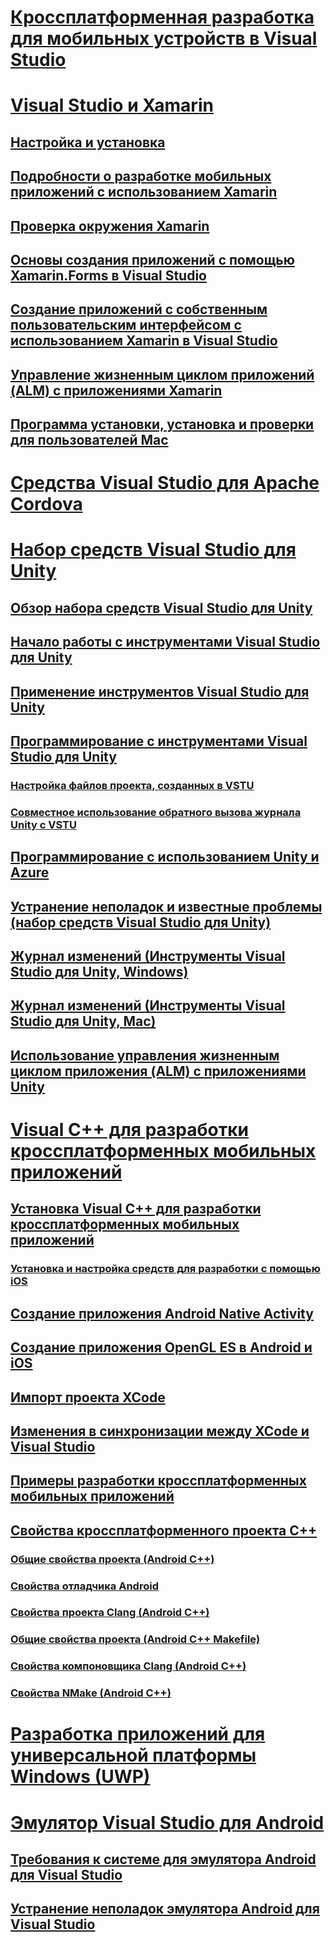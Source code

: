# [Кроссплатформенная разработка для мобильных устройств в Visual Studio](cross-platform-mobile-development-in-visual-studio.md)
# [Visual Studio и Xamarin](visual-studio-and-xamarin.md)
## [Настройка и установка](setup-and-install.md)
## [Подробности о разработке мобильных приложений с использованием Xamarin](learn-about-mobile-development-with-xamarin.md)
## [Проверка окружения Xamarin](verify-your-xamarin-environment.md)
## [Основы создания приложений с помощью Xamarin.Forms в Visual Studio](learn-app-building-basics-with-xamarin-forms-in-visual-studio.md)
## [Создание приложений с собственным пользовательским интерфейсом с использованием Xamarin в Visual Studio](build-apps-with-native-ui-using-xamarin-in-visual-studio.md)
## [Управление жизненным циклом приложений (ALM) c приложениями Xamarin](application-lifecycle-management-alm-with-xamarin-apps.md)
## [Программа установки, установка и проверки для пользователей Mac](setup-install-and-verifications-for-mac-users.md)
# [Средства Visual Studio для Apache Cordova](visual-studio-tools-for-apache-cordova.md)
# [Набор средств Visual Studio для Unity](visual-studio-tools-for-unity.md)
## [Обзор набора средств Visual Studio для Unity](overview-of-visual-studio-tools-for-unity.md)
## [Начало работы с инструментами Visual Studio для Unity](getting-started-with-visual-studio-tools-for-unity.md)
## [Применение инструментов Visual Studio для Unity](using-visual-studio-tools-for-unity.md)
## [Программирование с инструментами Visual Studio для Unity](programming-visual-studio-tools-for-unity.md)
### [Настройка файлов проекта, созданных в VSTU](customize-project-files-created-by-vstu.md)
### [Совместное использование обратного вызова журнала Unity с VSTU](share-the-unity-log-callback-with-vstu.md)
## [Программирование с использованием Unity и Azure](visual-studio-tools-for-unity-azure.md)
## [Устранение неполадок и известные проблемы (набор средств Visual Studio для Unity)](troubleshooting-and-known-issues-visual-studio-tools-for-unity.md)
## [Журнал изменений (Инструменты Visual Studio для Unity, Windows)](change-log-visual-studio-tools-for-unity.md)
## [Журнал изменений (Инструменты Visual Studio для Unity, Mac)](change-log-visual-studio-tools-for-unity-mac.md)
## [Использование управления жизненным циклом приложения (ALM) с приложениями Unity](application-lifecycle-management-alm-with-unity-apps.md)
# [Visual C++ для разработки кроссплатформенных мобильных приложений](visual-cpp-for-cross-platform-mobile-development.md)
## [Установка Visual C++ для разработки кроссплатформенных мобильных приложений](install-visual-cpp-for-cross-platform-mobile-development.md)
### [Установка и настройка средств для разработки с помощью iOS](install-and-configure-tools-to-build-using-ios.md)
## [Создание приложения Android Native Activity](create-an-android-native-activity-app.md)
## [Создание приложения OpenGL ES в Android и iOS](build-an-opengl-es-application-on-android-and-ios.md)
## [Импорт проекта XCode](import-an-xcode-project.md)
## [Изменения в синхронизации между XCode и Visual Studio](sync-changes-between-xcode-and-visual-studio.md)
## [Примеры разработки кроссплатформенных мобильных приложений](cross-platform-mobile-development-examples.md)
## [Свойства кроссплатформенного проекта C++](cross-platform-prop-pages.md)
### [Общие свойства проекта (Android C++)](general-android-prop-page.md)
### [Свойства отладчика Android](android-debugger-prop-page.md)
### [Свойства проекта Clang (Android C++)](clang-android-prop-page.md)
### [Общие свойства проекта (Android C++ Makefile)](general-makefile-android-prop-page.md)
### [Свойства компоновщика Clang (Android C++)](clanglink-prop-page.md)
### [Свойства NMake (Android C++)](nmake-android-prop-page.md)
# [Разработка приложений для универсальной платформы Windows (UWP)](develop-apps-for-the-universal-windows-platform-uwp.md)
# [Эмулятор Visual Studio для Android](visual-studio-emulator-for-android.md)
## [Требования к системе для эмулятора Android для Visual Studio](system-requirements-for-the-visual-studio-emulator-for-android.md)
## [Устранение неполадок эмулятора Android для Visual Studio](troubleshooting-the-visual-studio-emulator-for-android.md)
